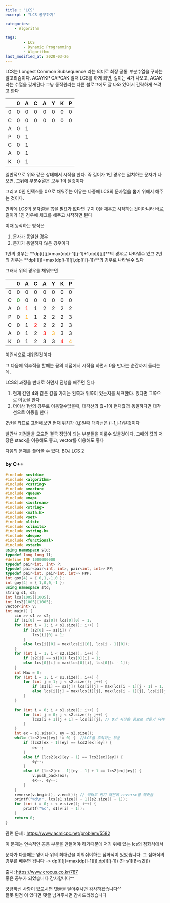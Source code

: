 ```yaml
---
title : "LCS"
excerpt : "LCS 공부하기"

categories:
    - Algorithm

tags:
        - LCS
        - Dynamic Programming
        - Algorithm
last_modified_at: 2020-03-26
---
```


LCS는 Longest Common Subsequence 라는 의미로 
최장 공통 부분수열을 구하는 알고리즘이다.
ACAYKP
CAPCAK 
일때 LCS를 하게 되면, 길이는 4가 나오고, ACAK라는 수열을 갖게된다
그냥 동작원리는 다른 블로그에도 잘 나와 있어서 간략하게 쓰려고 한다

||0|A|C|A|Y|K|P|
|:-:|:-:|:-:|:-:|:-:|:-:|:-:|:-:|
|0|0|0|0|0|0|0|0|
|C|0|0|0|0|0|0|0|
|A|0|1| | | | | |
|P|0|1| | | | | |
|C|0|1| | | | | |
|A|0|1| | | | | |
|K|0|1| | | | | |

일반적으로 위와 같은 상태에서 시작을 한다. 즉 길이가 1인 경우는 일치하는 문자가 나오면, 그뒤에 부분수열은 모두 1이 될것이다

그리고 0인 인덱스를 0으로 채워주는 이유는 나중에 LCS의 문자열을 뽑기 위해서 해주는 것이다.

만약에 LCS의 문자열을 뽑을 필요가 없다면 구지 0을 채우고 시작하는것이아니라 바로, 길이가 1인 경우에 체크를 해주고 시작하면 된다

​이때 동작하는 방식은

1. 문자가 동일한 경우
2. 문자가 동일하지 않은 경우이다

​1번의 경우는 **dp[i][j]=max(dp[i-1][j-1]+1,dp[i][j])**의 경우로 나타낼수 있고
2번의 경우는 **dp[i][j]=max(dp[i-1][j],dp[i][j-1])**의 경우로 나타낼수 있다

그래서 위의 경우를 채워보면


||0|A|C|A|Y|K|P|
|:-:|:-:|:-:|:-:|:-:|:-:|:-:|:-:|
|0|0|0|0|0|0|0|0|
|C|<span style="color:green">0|0|0|0|0|0|0|
|A|0|<span style="color:red">1|1|2|2|2|2|
|P|0|<span style="color:orange">1|1|2|2|2|3|
|C|0|1|<span style="color:red">2|2|2|2|3|
|A|0|1|2|<span style="color:red">3|<span style="color:orange">3|3|3|
|K|0|1|2|3|3|<span style="color:red">4|<span style="color:orange">4|

이런식으로 채워질것이다 

그 다음에 역추적을 할때는 끝의 지점에서 시작을 하면서 0을 만나는 순간까지 돌리는데,

LCS의 과정을 반대로 하면서 진행을 해주면 된다

1. 현재 값인 4와 같은 값을 가지는 왼쪽과 위쪽이 있는지를 체크한다. 있다면 그쪽으로 이동을 한다
2. 더이상 1번의 경우로 이동할수없을때, 대각선의 값+1이 현재값과 동일하다면 대각선으로 이동을 한다


2번을 좌표로 표현해보면 현재 위치가 (i,j)일때 대각선은 (i-1,j-1)일것이다 

빨간색 지점들을 모으면 결국 정답이 되는 부분들을 이룰수 있을것이다. 그때의 값의 저장은 stack을 이용해도 좋고, vector를 이용해도 좋다

다음의 문제를 풀어볼 수 있다. [BOJ LCS 2](https://www.acmicpc.net/problem/9252)  

### by C++

```c++
#include <cstdio>
#include <algorithm>
#include <cstring>
#include <vector>
#include <queue>
#include <map>
#include <iostream>
#include <string>
#include <math.h>
#include <set>
#include <list>
#include <climits>
#include <string.h>
#include <deque>
#include <functional>
#include <stack>
using namespace std;
typedef long long ll;
#define INF 1000000000
typedef pair<int, int> P;
typedef pair<pair<int, int>, pair<int, int>> PP;
typedef pair<int, pair<int, int>> PPP;
int gox[4] = { 0,1,-1,0 };
int goy[4] = { 1,0,0,-1 };
using namespace std;
string s1, s2;
int lcs[1005][1005];
int lcs2[1005][1005];
vector<int> v;
int main() {
	cin >> s1 >> s2;
	if (s1[0] == s2[0]) lcs[0][0] = 1;
	for (int i = 1; i < s1.size(); i++) {
		if (s2[0] == s1[i]) {
			lcs[i][0] = 1;
		}
		else lcs[i][0] = max(lcs[i][0], lcs[i - 1][0]);
	}
	for (int i = 1; i < s2.size(); i++) {
		if (s2[i] == s1[0]) lcs[0][i] = 1;
		else lcs[0][i] = max(lcs[0][i], lcs[0][i - 1]);
	}
	int Max = 0;
	for (int i = 1; i < s1.size(); i++) {
		for (int j = 1; j < s2.size(); j++) {
			if (s1[i] == s2[j]) lcs[i][j] = max(lcs[i - 1][j - 1] + 1, lcs[i][j]);
			else lcs[i][j] = max(lcs[i][j], max(lcs[i - 1][j], lcs[i][j - 1]));
		}
	}

	for (int i = 0; i < s1.size(); i++) {
		for (int j = 0; j < s2.size(); j++) {
			lcs2[i + 1][j + 1] = lcs[i][j]; // 0인 지점을 종료로 만들기 위해서 기존의 값을 x좌표로 한칸, y좌표로 한칸 이동했다
		}
	}
	int ex = s1.size(), ey = s2.size();
	while (lcs2[ex][ey] != 0) {  //LCS를 추적하는 부분
		if (lcs2[ex - 1][ey] == lcs2[ex][ey]) {
			ex--;
		}
		else if (lcs2[ex][ey - 1] == lcs2[ex][ey]) {
			ey--;
		}
		else if (lcs2[ex - 1][ey - 1] + 1 == lcs2[ex][ey]) {
			v.push_back(ex);
			ex--, ey--;
		}
	}
	reverse(v.begin(), v.end()); // 벡터로 했기 때문에 reverse를 해줬음
	printf("%d\n", lcs[s1.size() - 1][s2.size() - 1]);
	for (int i = 0; i < v.size(); i++) {
		printf("%c", s1[v[i] - 1]);
	}
	return 0;
}
```

관련 문제 : <https://www.acmicpc.net/problem/5582>  

이 문제는 연속적인 공통 부분을 만들어야 하기때문에 저기 위에 있는 lcs의 점화식에서

문자가 다를때는 옆이나 위의 최대값을 이뤄줘야하는 점화식이 있었습니다.
그 점화식의 경우를 빼주면 됩니다 ->  dp[i][j]=max(dp[i-1][j],dp[i][j-1]) (단 s1[i]!=s2[j])

출처: <https://www.crocus.co.kr/787>  
좋은 공부가 되었습니다 감사합니다^^

궁금하신 사항이 있으시면 댓글을 달아주시면 감사하겠습니다^^  
잘못 된점 이 있다면 댓글 남겨주시면 감사드리겠습니다